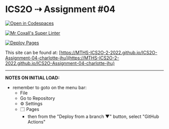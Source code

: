 # ICS2O ⇢ Assignment #04

[![Open in Codespaces](https://classroom.github.com/assets/launch-codespace-7f7980b617ed060a017424585567c406b6ee15c891e84e1186181d67ecf80aa0.svg)](https://classroom.github.com/open-in-codespaces?assignment_repo_id=10948894)

[![Mr Coxall's Super Linter](https://github.com/MTHS-ICS2O-2-2022/ICS2O-Assignment-04-charlotte-jhu/workflows/Mr%20Coxall's%20Super%20Linter/badge.svg)](https://github.com/MTHS-ICS2O-2-2022/ICS2O-Assignment-04-charlotte-jhu/actions)

[![Deploy Pages](https://github.com/MTHS-ICS2O-2-2022/ICS2O-Assignment-04-charlotte-jhu/workflows/Deploy%20Pages/badge.svg)](https://github.com/MTHS-ICS2O-2-2022/ICS2O-Assignment-04-charlotte-jhu/actions)

This site can be found at: [https://MTHS-ICS2O-2-2022.github.io/ICS2O-Assignment-04-charlotte-jhu](https://MTHS-ICS2O-2-2022.github.io/ICS2O-Assignment-04-charlotte-jhu)

---

**NOTES ON INITIAL LOAD:**
- remember to goto on the menu bar:
  - File
  - Go to Repository
  - ⚙ Settings
  - 🗔 Pages
    - then from the "Deploy from a branch ▼" button, select "GitHub Actions"
